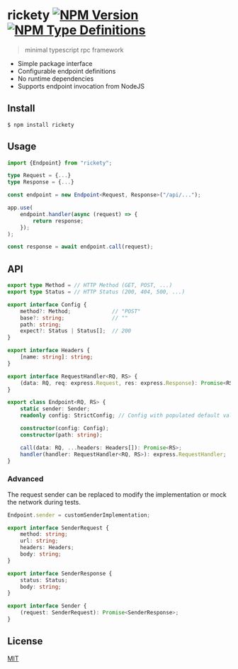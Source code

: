<!--

TODO
- config allowing data transfer through get params (URL encode) (sending nested object in query params is ??? but receiving should work)
- make errors more helpful / clear
- make sender not a global, but remain mockable for tests (can't use mocks if app code replaces sender)
- design a complete testing story (ex. calling handlers without the network)
- properly set content-type headers

 -->

# rickety [![NPM Version](https://img.shields.io/npm/v/rickety.svg)](https://www.npmjs.com/package/rickety) [![NPM Type Definitions](https://img.shields.io/npm/types/rickety.svg)](https://github.com/g-harel/rickety)

> minimal typescript rpc framework

* Simple package interface
* Configurable endpoint definitions
* No runtime dependencies
* Supports endpoint invocation from NodeJS

## Install

```shell
$ npm install rickety
```

## Usage

``` typescript
import {Endpoint} from "rickety";
```

```typescript
type Request = {...}
type Response = {...}

const endpoint = new Endpoint<Request, Response>("/api/...");
```

```typescript
app.use(
    endpoint.handler(async (request) => {
        return response;
    });
);
```

```typescript
const response = await endpoint.call(request);
```

## API

```typescript
export type Method = // HTTP Method (GET, POST, ...)
export type Status = // HTTP Status (200, 404, 500, ...)

export interface Config {
    method?: Method;             // "POST"
    base?: string;               // ""
    path: string;
    expect?: Status | Status[];  // 200
}

export interface Headers {
    [name: string]: string;
}

export interface RequestHandler<RQ, RS> {
    (data: RQ, req: express.Request, res: express.Response): Promise<RS> | RS;
}

export class Endpoint<RQ, RS> {
    static sender: Sender;
    readonly config: StrictConfig; // Config with populated default values.

    constructor(config: Config);
    constructor(path: string);

    call(data: RQ, ...headers: Headers[]): Promise<RS>;
    handler(handler: RequestHandler<RQ, RS>): express.RequestHandler;
}
```

### Advanced

The request sender can be replaced to modify the implementation or mock the network during tests.

```typescript
Endpoint.sender = customSenderImplementation;
```

```typescript
export interface SenderRequest {
    method: string;
    url: string;
    headers: Headers;
    body: string;
}

export interface SenderResponse {
    status: Status;
    body: string;
}

export interface Sender {
    (request: SenderRequest): Promise<SenderResponse>;
}
```

## License

[MIT](./LICENSE)

